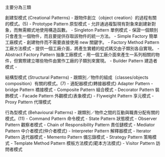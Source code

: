 
主要分為三類

創建型模式 (Creational Patterns) - 跟物件創立（object creation）的過程有關的模式。(5)
    - Prototype Pattern 原型模式 - 允許通過複製現有對象來創建新對象，而無需顯式地使用構造函數。
    - Singleton Pattern 單例模式 - 保證一個類別只會產生一個物件，而且要提供存取該物件的統一方法。
    - Simple Factory 簡單工廠模式 - 創建物件而不需要直接使用 new 關鍵字。
    - Factory Method Pattern 工廠方法模式 - 提供一個工廠介面，將產生實體的程式碼交由子類別各自實現。
    - Abstract Factory Pattern 抽象工廠模式 - 用一個工廠介面來產生一系列相關的物件，但實際建立哪些物件由實作工廠的子類別來實現。
    - Builder Pattern 建造者模式 -
        
結構型模式 (Structural Patterns) - 跟類別／物件的組成（classes/objects composition）有關的模式。(7)
    - 適配器模式(轉接器模式) Adapter Pattern
    - bridge Pattern 橋接模式
    - Composite Pattern 組合模式
    - Decorator Pattern 裝飾模式
    - Facade Pattern 外觀模式(表象模式)
    - Flyweight Pattern 享元模式
    - Proxy Pattern 代理模式

行為型模式 (Behavioural Patterns) - 跟類別／物件之間的互動與職責分配有關的模式。(11)
    - Command Pattern 命令模式
    - State Pattern 狀態模式
    - Observer Pattern 觀察者模式
    - Chain of Responsibility Pattern 責任鏈模式
    - Mediator Pattern 中介者模式(仲介者模式)
    - Interpreter Pattern 解釋器模式
    - Iterator Pattern 迭代器模式
    - Memento Pattern 備忘錄模式
    - Strategy Pattern 策略模式
    - Template Method Pattern 模板方法模式(範本方法模式)
    - Visitor Pattern 訪問者模式